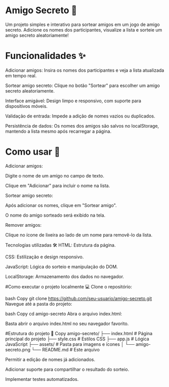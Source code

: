 # Amigo Secreto 🎁
Um projeto simples e interativo para sortear amigos em um jogo de amigo secreto. Adicione os nomes dos participantes, visualize a lista e sorteie um amigo secreto aleatoriamente!

# Funcionalidades ✨
Adicionar amigos: Insira os nomes dos participantes e veja a lista atualizada em tempo real.

Sortear amigo secreto: Clique no botão "Sortear" para escolher um amigo secreto aleatoriamente.

Interface amigável: Design limpo e responsivo, com suporte para dispositivos móveis.

Validação de entrada: Impede a adição de nomes vazios ou duplicados.

Persistência de dados: Os nomes dos amigos são salvos no localStorage, mantendo a lista mesmo após recarregar a página.

# Como usar 🚀
Adicionar amigos:

Digite o nome de um amigo no campo de texto.

Clique em "Adicionar" para incluir o nome na lista.

Sortear amigo secreto:

Após adicionar os nomes, clique em "Sortear amigo".

O nome do amigo sorteado será exibido na tela.

Remover amigos:

Clique no ícone de lixeira ao lado de um nome para removê-lo da lista.

Tecnologias utilizadas 🛠️
HTML: Estrutura da página.

CSS: Estilização e design responsivo.

JavaScript: Lógica do sorteio e manipulação do DOM.

LocalStorage: Armazenamento dos dados no navegador.

#Como executar o projeto localmente 💻
Clone o repositório:

bash
Copy
git clone https://github.com/seu-usuario/amigo-secreto.git
Navegue até a pasta do projeto:

bash
Copy
cd amigo-secreto
Abra o arquivo index.html:

Basta abrir o arquivo index.html no seu navegador favorito.

#Estrutura do projeto 📂
Copy
amigo-secreto/
├── index.html          # Página principal do projeto
├── style.css           # Estilos CSS
├── app.js              # Lógica JavaScript
├── assets/             # Pasta para imagens e ícones
│   └── amigo-secreto.png
└── README.md           # Este arquivo

Permitir a edição de nomes já adicionados.

Adicionar suporte para compartilhar o resultado do sorteio.

Implementar testes automatizados.
